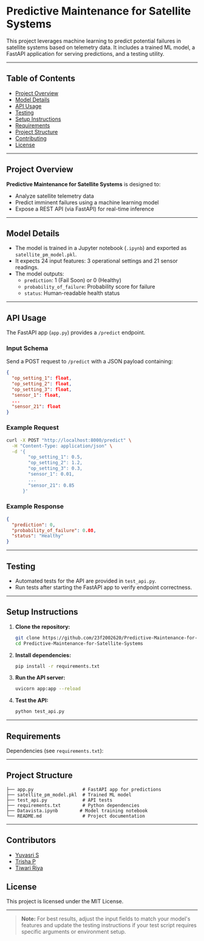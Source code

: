# Predictive Maintenance for Satellite Systems

This project leverages machine learning to predict potential failures in satellite systems based on telemetry data. It includes a trained ML model, a FastAPI application for serving predictions, and a testing utility.

---

## Table of Contents

- [Project Overview](#project-overview)
- [Model Details](#model-details)
- [API Usage](#api-usage)
- [Testing](#testing)
- [Setup Instructions](#setup-instructions)
- [Requirements](#requirements)
- [Project Structure](#project-structure)
- [Contributing](#contributing)
- [License](#license)

---

## Project Overview

**Predictive Maintenance for Satellite Systems** is designed to:
- Analyze satellite telemetry data
- Predict imminent failures using a machine learning model
- Expose a REST API (via FastAPI) for real-time inference

---

## Model Details

- The model is trained in a Jupyter notebook (`.ipynb`) and exported as `satellite_pm_model.pkl`.
- It expects 24 input features: 3 operational settings and 21 sensor readings.
- The model outputs:
  - `prediction`: 1 (Fail Soon) or 0 (Healthy)
  - `probability_of_failure`: Probability score for failure
  - `status`: Human-readable health status

---

## API Usage

The FastAPI app (`app.py`) provides a `/predict` endpoint.

### Input Schema

Send a POST request to `/predict` with a JSON payload containing:

```json
{
  "op_setting_1": float,
  "op_setting_2": float,
  "op_setting_3": float,
  "sensor_1": float,
  ...
  "sensor_21": float
}
```

### Example Request

```bash
curl -X POST "http://localhost:8000/predict" \
  -H "Content-Type: application/json" \
  -d '{
        "op_setting_1": 0.5,
        "op_setting_2": 1.2,
        "op_setting_3": 0.3,
        "sensor_1": 0.01,
        ...
        "sensor_21": 0.85
      }'
```

### Example Response

```json
{
  "prediction": 0,
  "probability_of_failure": 0.08,
  "status": "Healthy"
}
```

---

## Testing

- Automated tests for the API are provided in `test_api.py`.
- Run tests after starting the FastAPI app to verify endpoint correctness.

---

## Setup Instructions

1. **Clone the repository:**

   ```bash
   git clone https://github.com/23f2002620/Predictive-Maintenance-for-Satellite-Systems.git
   cd Predictive-Maintenance-for-Satellite-Systems
   ```

2. **Install dependencies:**

   ```bash
   pip install -r requirements.txt
   ```

3. **Run the API server:**

   ```bash
   uvicorn app:app --reload
   ```

4. **Test the API:**

   ```bash
   python test_api.py
   ```

---

## Requirements

Dependencies (see `requirements.txt`):

---

## Project Structure

```
├── app.py                  # FastAPI app for predictions
├── satellite_pm_model.pkl  # Trained ML model
├── test_api.py             # API tests
├── requirements.txt        # Python dependencies
├── Datavista.ipynb        # Model training notebook
└── README.md               # Project documentation
```

---

## Contributors

- [Yuvasri S](https://github.com/yuvasriselvam0107)
- [Trisha P](https://github.com/23f1000097/)
- [Tiwari Riya](https://github.com/tiwarii-riya)



## License

This project is licensed under the MIT License.

---

> **Note:** For best results, adjust the input fields to match your model's features and update the testing instructions if your test script requires specific arguments or environment setup.
